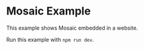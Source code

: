 # Mosaic Example

This example shows Mosaic embedded in a website.

Run this example with `npm run dev`.
